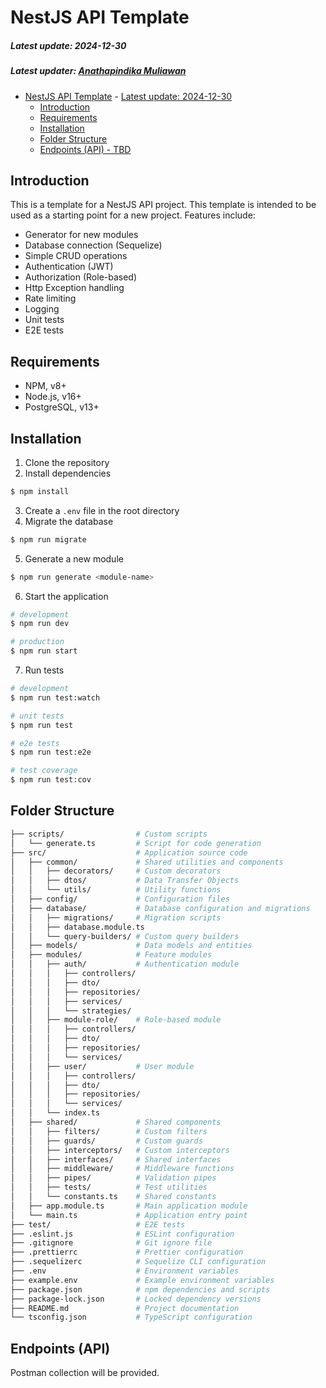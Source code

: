 # NestJS API Template

##### Latest update: 2024-12-30

##### Latest updater: [Anathapindika Muliawan](https://github.com/pindisel)

- [NestJS API Template](#nestjs-api-template) - [Latest update: 2024-12-30](#latest-update-2024-12-30)
  - [Introduction](#introduction)
  - [Requirements](#requirements)
  - [Installation](#installation)
  - [Folder Structure](#folder-structure)
  - [Endpoints (API) - TBD](#endpoints-api)

## Introduction

This is a template for a NestJS API project. This template is intended to be used as a starting point for a new project. Features include:

- Generator for new modules
- Database connection (Sequelize)
- Simple CRUD operations
- Authentication (JWT)
- Authorization (Role-based)
- Http Exception handling
- Rate limiting
- Logging
- Unit tests
- E2E tests

## Requirements

- NPM, v8+
- Node.js, v16+
- PostgreSQL, v13+

## Installation

1. Clone the repository
2. Install dependencies

```bash
$ npm install
```

3. Create a `.env` file in the root directory
4. Migrate the database

```bash
$ npm run migrate
```

5. Generate a new module

```bash
$ npm run generate <module-name>
```

6. Start the application

```bash
# development
$ npm run dev

# production
$ npm run start
```

7. Run tests

```bash
# development
$ npm run test:watch

# unit tests
$ npm run test

# e2e tests
$ npm run test:e2e

# test coverage
$ npm run test:cov
```

## Folder Structure

```bash
├── scripts/                # Custom scripts
│   └── generate.ts         # Script for code generation
├── src/                    # Application source code
│   ├── common/             # Shared utilities and components
│   │   ├── decorators/     # Custom decorators
│   │   ├── dtos/           # Data Transfer Objects
│   │   └── utils/          # Utility functions
│   ├── config/             # Configuration files
│   ├── database/           # Database configuration and migrations
│   │   ├── migrations/     # Migration scripts
│   │   ├── database.module.ts
│   │   └── query-builders/ # Custom query builders
│   ├── models/             # Data models and entities
│   ├── modules/            # Feature modules
│   │   ├── auth/           # Authentication module
│   │   │   ├── controllers/
│   │   │   ├── dto/
│   │   │   ├── repositories/
│   │   │   ├── services/
│   │   │   └── strategies/
│   │   ├── module-role/    # Role-based module
│   │   │   ├── controllers/
│   │   │   ├── dto/
│   │   │   ├── repositories/
│   │   │   └── services/
│   │   ├── user/           # User module
│   │   │   ├── controllers/
│   │   │   ├── dto/
│   │   │   ├── repositories/
│   │   │   └── services/
│   │   └── index.ts
│   ├── shared/             # Shared components
│   │   ├── filters/        # Custom filters
│   │   ├── guards/         # Custom guards
│   │   ├── interceptors/   # Custom interceptors
│   │   ├── interfaces/     # Shared interfaces
│   │   ├── middleware/     # Middleware functions
│   │   ├── pipes/          # Validation pipes
│   │   ├── tests/          # Test utilities
│   │   └── constants.ts    # Shared constants
│   ├── app.module.ts       # Main application module
│   └── main.ts             # Application entry point
├── test/                   # E2E tests
├── .eslint.js              # ESLint configuration
├── .gitignore              # Git ignore file
├── .prettierrc             # Prettier configuration
├── .sequelizerc            # Sequelize CLI configuration
├── .env                    # Environment variables
├── example.env             # Example environment variables
├── package.json            # npm dependencies and scripts
├── package-lock.json       # Locked dependency versions
├── README.md               # Project documentation
└── tsconfig.json           # TypeScript configuration
```

## Endpoints (API)

Postman collection will be provided.
